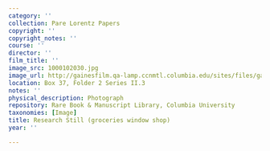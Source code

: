 ```yaml
---
category: ''
collection: Pare Lorentz Papers
copyright: ''
copyright_notes: ''
course: ''
director: ''
film_title: ''
image_src: 1000102030.jpg
image_url: http://gainesfilm.qa-lamp.ccnmtl.columbia.edu/sites/files/gainesfilm/images/1000102030.jpg
location: Box 37, Folder 2 Series II.3
notes: ''
physical_description: Photograph
repository: Rare Book & Manuscript Library, Columbia University
taxonomies: [Image]
title: Research Still (groceries window shop)
year: ''

---
```

